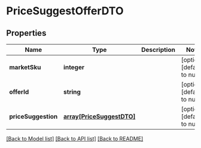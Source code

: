 # PriceSuggestOfferDTO

## Properties
Name | Type | Description | Notes
------------ | ------------- | ------------- | -------------
**marketSku** | **integer** |  | [optional] [default to null]
**offerId** | **string** |  | [optional] [default to null]
**priceSuggestion** | [**array[PriceSuggestDTO]**](PriceSuggestDTO.md) |  | [optional] [default to null]

[[Back to Model list]](../README.md#documentation-for-models) [[Back to API list]](../README.md#documentation-for-api-endpoints) [[Back to README]](../README.md)


